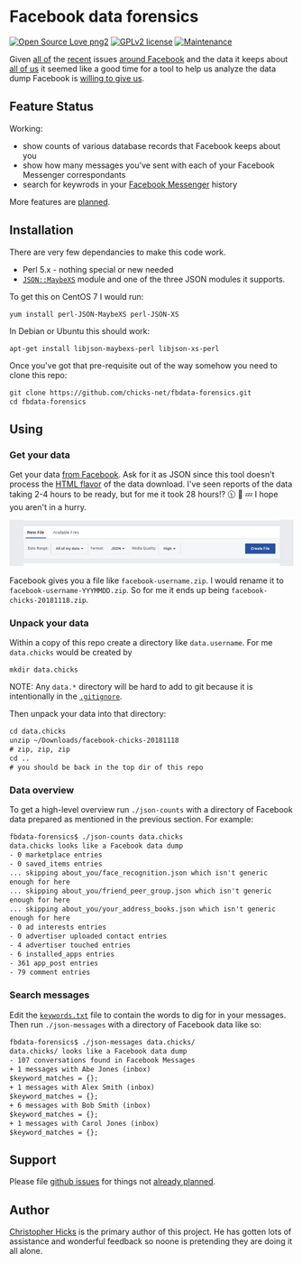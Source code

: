 # Facebook data forensics

[![Open Source Love png2](https://badges.frapsoft.com/os/v2/open-source.png?v=103)](https://github.com/ellerbrock/open-source-badges/)
[![GPLv2 license](https://img.shields.io/badge/License-GPLv2-blue.svg)](https://github.com/chicks-net/fbdata-forensics/blob/master/LICENSE)
[![Maintenance](https://img.shields.io/badge/Maintained%3F-yes-green.svg)](https://github.com/chicks-net/fbdata-forensics/graphs/commit-activity)

Given
[all of](https://www.theguardian.com/news/2018/mar/17/cambridge-analytica-facebook-influence-us-election)
the
[recent](https://www.bbc.com/news/technology-46231284)
issues
[around Facebook](https://www.bbc.com/news/technology-43649018)
and the data it keeps about
[all of us](https://www.consumerreports.org/digital-security/what-makes-the-facebook-data-breach-so-harmful/)
it seemed like a good time for a tool to help us analyze the data dump Facebook is
[willing to give us](https://www.facebook.com/help/1701730696756992?helpref=hc_global_nav).

## Feature Status

Working:

* show counts of various database records that Facebook keeps about you
* show how many messages you've sent with each of your Facebook Messenger correspondants
* search for keywrods in your [Facebook Messenger](https://www.facebook.com/messenger/) history

More features are [planned](TODO.md).

## Installation

There are very few dependancies to make this code work.

* Perl 5.x - nothing special or new needed
* [`JSON::MaybeXS`](https://metacpan.org/pod/JSON::MaybeXS) module and one of the three JSON modules it supports.

To get this on CentOS 7 I would run:

	yum install perl-JSON-MaybeXS perl-JSON-XS

In Debian or Ubuntu this should work:

	apt-get install libjson-maybexs-perl libjson-xs-perl

Once you've got that pre-requisite out of the way somehow you need to clone this repo:

	git clone https://github.com/chicks-net/fbdata-forensics.git
	cd fbdata-forensics

## Using

### Get your data

Get your data [from Facebook](https://www.facebook.com/help/1701730696756992?helpref=hc_global_nav).
Ask for it as JSON since this tool doesn't process the [HTML flavor](html_v0.1/)
of the data download.  I've seen reports of the data taking 2-4 hours to be
ready, but for me it took 28 hours:interrobang: :clock1130: :honey_pot: :zzz:
I hope you aren't in a hurry.

![pick JSON](img/pick_json.png)

Facebook gives you a file like `facebook-username.zip`.
I would rename it to `facebook-username-YYYMMDD.zip`.  So for me it ends up being `facebook-chicks-20181118.zip`.

### Unpack your data

Within a copy of this repo create a directory like `data.username`.  For me
`data.chicks` would be created by

	mkdir data.chicks

NOTE: Any `data.*` directory will be hard to add to git because it is intentionally in the
[`.gitignore`](.gitignore).

Then unpack your data into that directory:

	cd data.chicks
	unzip ~/Downloads/facebook-chicks-20181118
	# zip, zip, zip
	cd ..
	# you should be back in the top dir of this repo

### Data overview

To get a high-level overview run `./json-counts` with a directory of Facebook data prepared
as mentioned in the previous section.  For example:

	fbdata-forensics$ ./json-counts data.chicks
	data.chicks looks like a Facebook data dump
	- 0 marketplace entries
	- 0 saved_items entries
	... skipping about_you/face_recognition.json which isn't generic enough for here
	... skipping about_you/friend_peer_group.json which isn't generic enough for here
	... skipping about_you/your_address_books.json which isn't generic enough for here
	- 0 ad interests entries
	- 0 advertiser uploaded contact entries
	- 4 advertiser touched entries
	- 6 installed_apps entries
	- 361 app_post entries
	- 79 comment entries

### Search messages

Edit the [`keywords.txt`](keywords.txt) file to contain the words to dig for in your messages.
Then run `./json-messages` with a directory of Facebook data like so:

	fbdata-forensics$ ./json-messages data.chicks/
	data.chicks/ looks like a Facebook data dump
	- 107 conversations found in Facebook Messages
	+ 1 messages with Abe Jones (inbox)
	$keyword_matches = {};
	+ 1 messages with Alex Smith (inbox)
	$keyword_matches = {};
	+ 6 messages with Bob Smith (inbox)
	$keyword_matches = {};
	+ 1 messages with Carol Jones (inbox)
	$keyword_matches = {};


## Support

Please file [github issues](https://github.com/chicks-net/fbdata-forensics/issues)
for things not [already planned](TODO.md).

## Author

[Christopher Hicks](http://www.chicks.net)
is the primary author of this project.  He has gotten
lots of assistance and wonderful feedback so noone
is pretending they are doing it all alone.
